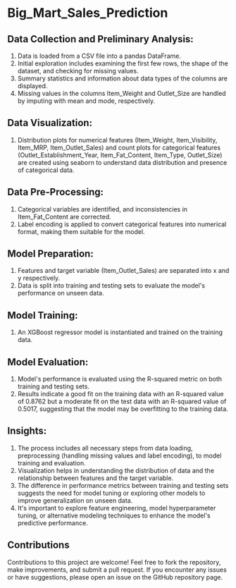 # Big_Mart_Sales_Prediction

## Data Collection and Preliminary Analysis:
1. Data is loaded from a CSV file into a pandas DataFrame.
2. Initial exploration includes examining the first few rows, the shape of the dataset, and checking for missing values.
3. Summary statistics and information about data types of the columns are displayed.
4. Missing values in the columns Item_Weight and Outlet_Size are handled by imputing with mean and mode, respectively.
## Data Visualization:
1. Distribution plots for numerical features (Item_Weight, Item_Visibility, Item_MRP, Item_Outlet_Sales) and count plots for categorical features (Outlet_Establishment_Year, Item_Fat_Content, Item_Type, Outlet_Size) are created using seaborn to understand data distribution and presence of categorical data.
## Data Pre-Processing:
1. Categorical variables are identified, and inconsistencies in Item_Fat_Content are corrected.
2. Label encoding is applied to convert categorical features into numerical format, making them suitable for the model.
## Model Preparation:
1. Features and target variable (Item_Outlet_Sales) are separated into x and y respectively.
2. Data is split into training and testing sets to evaluate the model's performance on unseen data.
## Model Training:
1. An XGBoost regressor model is instantiated and trained on the training data.
## Model Evaluation:
1. Model's performance is evaluated using the R-squared metric on both training and testing sets.
2. Results indicate a good fit on the training data with an R-squared value of 0.8762 but a moderate fit on the test data with an R-squared value of 0.5017, suggesting that the model may be overfitting to the training data.
## Insights:
1. The process includes all necessary steps from data loading, preprocessing (handling missing values and label encoding), to model training and evaluation.
2. Visualization helps in understanding the distribution of data and the relationship between features and the target variable.
3. The difference in performance metrics between training and testing sets suggests the need for model tuning or exploring other models to improve generalization on unseen data.
4. It's important to explore feature engineering, model hyperparameter tuning, or alternative modeling techniques to enhance the model's predictive performance.

## Contributions
Contributions to this project are welcome! Feel free to fork the repository, make improvements, and submit a pull request. If you encounter any issues or have suggestions, please open an issue on the GitHub repository page.
